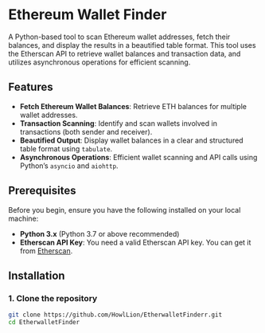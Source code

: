 # Ethereum Wallet Finder

A Python-based tool to scan Ethereum wallet addresses, fetch their balances, and display the results in a beautified table format. This tool uses the Etherscan API to retrieve wallet balances and transaction data, and utilizes asynchronous operations for efficient scanning.

## Features

- **Fetch Ethereum Wallet Balances**: Retrieve ETH balances for multiple wallet addresses.
- **Transaction Scanning**: Identify and scan wallets involved in transactions (both sender and receiver).
- **Beautified Output**: Display wallet balances in a clear and structured table format using `tabulate`.
- **Asynchronous Operations**: Efficient wallet scanning and API calls using Python’s `asyncio` and `aiohttp`.

## Prerequisites

Before you begin, ensure you have the following installed on your local machine:

- **Python 3.x** (Python 3.7 or above recommended)
- **Etherscan API Key**: You need a valid Etherscan API key. You can get it from [Etherscan](https://etherscan.io/apis).

## Installation

### 1. Clone the repository

```bash
git clone https://github.com/HowlLion/EtherwalletFinderr.git
cd EtherwalletFinder

